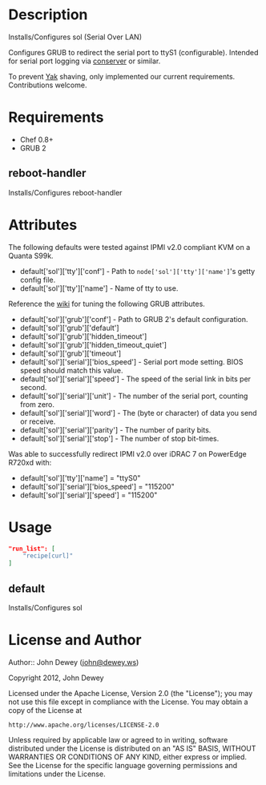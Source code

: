 Description
===========

Installs/Configures sol (Serial Over LAN)

Configures GRUB to redirect the serial port to ttyS1 (configurable).  Intended for serial port logging via [conserver](http://www.conserver.com) or similar.

To prevent [Yak](http://en.wiktionary.org/wiki/yak_shaving) shaving, only implemented our current requirements.  Contributions welcome.

Requirements
============

* Chef 0.8+
* GRUB 2

reboot-handler
----

Installs/Configures reboot-handler

Attributes
==========

The following defaults were tested against IPMI v2.0 compliant KVM on a Quanta S99k.

* default['sol']['tty']['conf'] - Path to `node['sol']['tty']['name']`'s getty config file.
* default['sol']['tty']['name'] - Name of tty to use.

Reference the [wiki](https://help.ubuntu.com/community/Grub2) for tuning the following GRUB attributes.

* default['sol']['grub']['conf'] - Path to GRUB 2's default configuration.
* default['sol']['grub']['default']
* default['sol']['grub']['hidden_timeout']
* default['sol']['grub']['hidden_timeout_quiet']
* default['sol']['grub']['timeout']
* default['sol']['serial']['bios_speed'] - Serial port mode setting.  BIOS speed should match this value.
* default['sol']['serial']['speed'] - The speed of the serial link in bits per second.
* default['sol']['serial']['unit'] - The number of the serial port, counting from zero.
* default['sol']['serial']['word'] - The (byte or character) of data you send or receive.
* default['sol']['serial']['parity'] - The number of parity bits.
* default['sol']['serial']['stop'] -  The number of stop bit-times.

Was able to successfully redirect IPMI v2.0 over iDRAC 7 on PowerEdge R720xd with:

* default['sol']['tty']['name'] = "ttyS0"
* default['sol']['serial']['bios_speed'] = "115200"
* default['sol']['serial']['speed'] = "115200"

Usage
=====

```json
"run_list": [
    "recipe[curl]"
]
```

default
----

Installs/Configures sol

License and Author
==================

Author:: John Dewey (<john@dewey.ws>)

Copyright 2012, John Dewey

Licensed under the Apache License, Version 2.0 (the "License");
you may not use this file except in compliance with the License.
You may obtain a copy of the License at

    http://www.apache.org/licenses/LICENSE-2.0

Unless required by applicable law or agreed to in writing, software
distributed under the License is distributed on an "AS IS" BASIS,
WITHOUT WARRANTIES OR CONDITIONS OF ANY KIND, either express or implied.
See the License for the specific language governing permissions and
limitations under the License.
